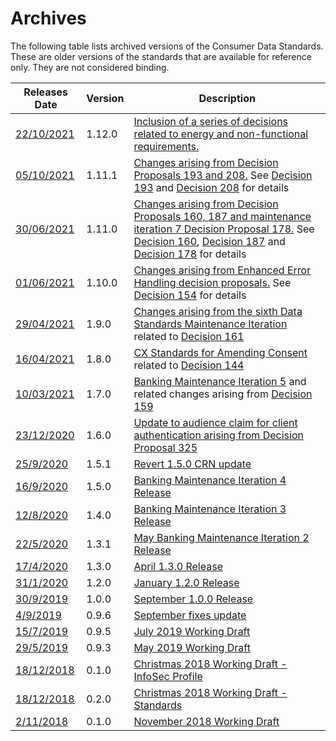 # Archives

The following table lists archived versions of the Consumer Data Standards.  These are older versions of the standards that are available for reference only.  They are not considered binding.

|Releases Date|Version|Description|
|-------------|-------|-----------|
|<a href='./archive/standards-1.12.0/docs/'>22/10/2021</a>|1.12.0|<a href='./archive/standards-1.12.0/docs/'>Inclusion of a series of decisions related to energy and non-functional requirements.</a>|
|<a href='./archive/standards-1.11.1/docs/'>05/10/2021</a>|1.11.1|<a href='./archive/standards-1.11.1/docs/'>Changes arising from Decision Proposals 193 and 208.</a> See [Decision 193](https://github.com/ConsumerDataStandardsAustralia/standards/issues/193) and [Decision 208](https://github.com/ConsumerDataStandardsAustralia/standards/issues/208) for details |
|<a href='./archive/standards-1.11.0/docs/'>30/06/2021</a>|1.11.0|<a href='./archive/standards-1.11.0/docs/'>Changes arising from Decision Proposals 160, 187 and maintenance iteration 7 Decision Proposal 178.</a> See [Decision 160](https://github.com/ConsumerDataStandardsAustralia/standards/issues/160), [Decision 187](https://github.com/ConsumerDataStandardsAustralia/standards/issues/187) and [Decision 178](https://github.com/ConsumerDataStandardsAustralia/standards/issues/178) for details |
|<a href='./archive/standards-1.10.0/docs/'>01/06/2021</a>|1.10.0|<a href='./archive/standards-1.10.0/docs/'>Changes arising from Enhanced Error Handling decision proposals.</a> See [Decision 154](https://github.com/ConsumerDataStandardsAustralia/standards/issues/154) for details |
|<a href='./archive/standards-1.9.0/docs/'>29/04/2021</a>|1.9.0|<a href='./archive/standards-1.9.0/docs/'>Changes arising from the sixth Data Standards Maintenance Iteration</a> related to [Decision 161](https://github.com/ConsumerDataStandardsAustralia/standards/issues/161) |
|<a href='./archive/standards-1.8.0/docs/'>16/04/2021</a>|1.8.0|<a href='./archive/standards-1.8.0/docs/'>CX Standards for Amending Consent</a> related to [Decision 144](https://github.com/ConsumerDataStandardsAustralia/standards/issues/144)
|<a href='./archive/standards-1.7.0/docs/'>10/03/2021</a>|1.7.0|<a href='./archive/standards-1.7.0/docs/'>Banking Maintenance Iteration 5</a> and related changes arising from [Decision 159](https://github.com/ConsumerDataStandardsAustralia/standards/issues/159)
|<a href='./archive/standards-1.6.0/docs/'>23/12/2020</a>|1.6.0|<a href='./archive/standards-1.6.0/docs/'>Update to audience claim for client authentication arising from Decision Proposal 325</a>
|<a href='./archive/standards-1.5.1/docs/'>25/9/2020</a>|1.5.1|<a href='./archive/standards-1.5.1/docs/'>Revert 1.5.0 CRN update</a>
|<a href='./archive/standards-1.5.0/docs/'>16/9/2020</a>|1.5.0|<a href='./archive/standards-1.5.0/docs/'>Banking Maintenance Iteration 4 Release</a>
|<a href='./archive/standards-1.4.0/docs/'>12/8/2020</a>|1.4.0|<a href='./archive/standards-1.4.0/docs/'>Banking Maintenance Iteration 3 Release</a>
|<a href='./archive/standards-1.3.1/docs/'>22/5/2020</a>|1.3.1|<a href='./archive/standards-1.3.1/docs/'>May Banking Maintenance Iteration 2 Release</a>|
|<a href='./archive/standards-1.3.0/docs/'>17/4/2020</a>|1.3.0|<a href='./archive/standards-1.3.0/docs/'>April 1.3.0 Release</a>|
|<a href='./archive/standards-1.2.0/docs/'>31/1/2020</a>|1.2.0|<a href='./archive/standards-1.2.0/docs/'>January 1.2.0 Release</a>|
|<a href='./archive/standards-1.0.0/docs/'>30/9/2019</a>|1.0.0|<a href='./archive/standards-1.0.0/docs/'>September 1.0.0 Release</a>|
|<a href='./archive/standards-0.9.6/docs/'>4/9/2019</a>|0.9.6|<a href='./archive/standards-0.9.6/docs/'>September fixes update</a>|
|<a href='./archive/standards-0.9.5/docs/'>15/7/2019</a>|0.9.5|<a href='./archive/standards-0.9.5/docs/'>July 2019 Working Draft</a>|
|<a href='./archive/standards-0.9.3/docs/'>29/5/2019</a>|0.9.3|<a href='./archive/standards-0.9.3/docs/'>May 2019 Working Draft</a>|
|<a href='./archive/infosec-0.1/docs/'>18/12/2018</a>|0.1.0|<a href='./archive/infosec-0.1/docs/'>Christmas 2018 Working Draft - InfoSec Profile</a>|
|<a href='./archive/standards-0.20/docs/'>18/12/2018</a>|0.2.0|<a href='./archive/standards-0.20/docs/'>Christmas 2018 Working Draft - Standards</a>|
|<a href='./archive/standards-0.1/docs/'>2/11/2018</a>|0.1.0|<a href='./archive/standards-0.1/docs/'>November 2018 Working Draft</a>|
